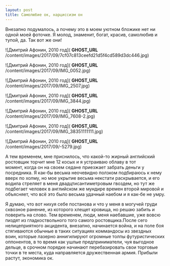 ```yaml
---
layout: post
title: Самолюбие ок, нарциссизм он
---
```


Внезапно подумалось,&nbsp;а почему это в моем уютном бложике нет ни одной моей фоточке. Я молод,&nbsp;знаменит,&nbsp;богат, красив, самолюбив и тупой,&nbsp;да.&nbsp;Так вот же они!

![Дмитрий Афонин, 2010 год]( __GHOST_URL__ /content/images/2017/09/7cf07c813ceefd21d5f4cd589d3dc446.jpg)

![Дмитрий Афонин, 2010 год]( __GHOST_URL__ /content/images/2017/09/IMG_0052.jpg)

![Дмитрий Афонин, 2010 год]( __GHOST_URL__ /content/images/2017/09/IMG_2507.jpg)

![Дмитрий Афонин, 2010 год]( __GHOST_URL__ /content/images/2017/09/IMG_3844.jpg)

![Дмитрий Афонин, 2010 год]( __GHOST_URL__ /content/images/2017/09/IMG_7608-2.jpg)

![Дмитрий Афонин, 2010 год]( __GHOST_URL__ /content/images/2017/09/IMG_38351111111.jpg)

![Дмитрий Афонин, 2010 год]( __GHOST_URL__ /content/images/2017/09/-5279.jpg)

А тем временем,&nbsp;мне приснилось,&nbsp;что какой-то жирный английский ростовщик торчит мне 12 косых и я устраиваю облаву в тот момент,&nbsp;когда он на своем седане приезжает забрать деньги у посредника. Я как-бы весьма неочевидно ползком подбираюсь к нему вверх по холму,&nbsp;но мое укрытие весьма некстати раскрывается, и его водила стреляет в меня двадцтисантиметровым гвоздем, но тут же подбегает человек в английском же мундире времен второй мировой и объясняет,&nbsp;что всё это было весьма удачный наебом и я как-бе не умру.

Я думаю,&nbsp;что вот нихуя себе постанова и что у меня в могучей груди сквозное ранение,&nbsp;из которого хлещет кровища, но решаю забить и поверить на слово. Тем временем,&nbsp;люди,&nbsp;меня наебавшие,&nbsp;уже вовсю пиздят из гладкоствольного того самого ростовщика.После сего нелицеприятного акцидента,&nbsp;внезапно,&nbsp;начинается война, и на поле боя стягиваются обычные в таких ситуациях коммандосы из звездных воин,&nbsp;которые лазерно аннигилируют огромные толпы футуристических оппонентов, в то время как ушлые предприниматели,&nbsp;чуя выгодное дельце,&nbsp;в срочном порядке начинают перебазировать свои торговые точки в те места,&nbsp;куда направляется дружественная армия. Прибыли растут,&nbsp;экономика ок.

<!--kg-card-end: markdown-->
